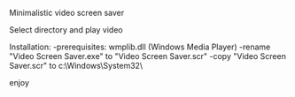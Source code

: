 Minimalistic video screen saver

Select directory and play video

Installation:
-prerequisites: wmplib.dll (Windows Media Player)
-rename "Video Screen Saver.exe" to "Video Screen Saver.scr"
-copy "Video Screen Saver.scr" to c:\Windows\System32\

enjoy